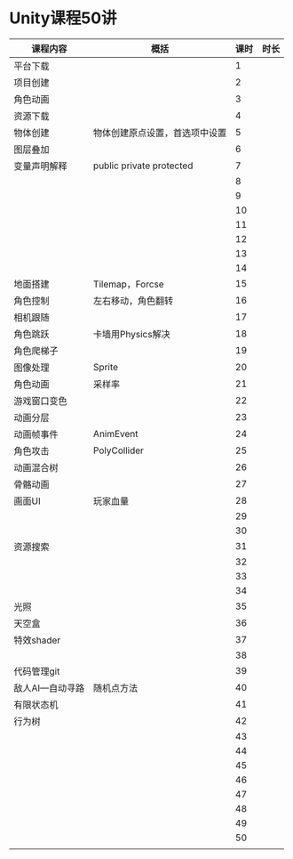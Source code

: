 # Unity课程50讲

| 课程内容        | 概括                           | 课时 | 时长 |
| --------------- | ------------------------------ | ---- | ---- |
| 平台下载        |                                | 1    |      |
| 项目创建        |                                | 2    |      |
| 角色动画        |                                | 3    |      |
| 资源下载        |                                | 4    |      |
| 物体创建        | 物体创建原点设置，首选项中设置 | 5    |      |
| 图层叠加        |                                | 6    |      |
| 变量声明解释    | public private protected       | 7    |      |
|                 |                                | 8    |      |
|                 |                                | 9    |      |
|                 |                                | 10   |      |
|                 |                                | 11   |      |
|                 |                                | 12   |      |
|                 |                                | 13   |      |
|                 |                                | 14   |      |
| 地面搭建        | Tilemap，Forcse                | 15   |      |
| 角色控制        | 左右移动，角色翻转             | 16   |      |
| 相机跟随        |                                | 17   |      |
| 角色跳跃        | 卡墙用Physics解决              | 18   |      |
| 角色爬梯子      |                                | 19   |      |
| 图像处理        | Sprite                         | 20   |      |
| 角色动画        | 采样率                         | 21   |      |
| 游戏窗口变色    |                                | 22   |      |
| 动画分层        |                                | 23   |      |
| 动画帧事件      | AnimEvent                      | 24   |      |
| 角色攻击        | PolyCollider                   | 25   |      |
| 动画混合树      |                                | 26   |      |
| 骨骼动画        |                                | 27   |      |
| 画面UI          | 玩家血量                       | 28   |      |
|                 |                                | 29   |      |
|                 |                                | 30   |      |
| 资源搜索        |                                | 31   |      |
|                 |                                | 32   |      |
|                 |                                | 33   |      |
|                 |                                | 34   |      |
| 光照            |                                | 35   |      |
| 天空盒          |                                | 36   |      |
| 特效shader      |                                | 37   |      |
|                 |                                | 38   |      |
| 代码管理git     |                                | 39   |      |
| 敌人AI—自动寻路 | 随机点方法                     | 40   |      |
| 有限状态机      |                                | 41   |      |
| 行为树          |                                | 42   |      |
|                 |                                | 43   |      |
|                 |                                | 44   |      |
|                 |                                | 45   |      |
|                 |                                | 46   |      |
|                 |                                | 47   |      |
|                 |                                | 48   |      |
|                 |                                | 49   |      |
|                 |                                | 50   |      |
|                 |                                |      |      |